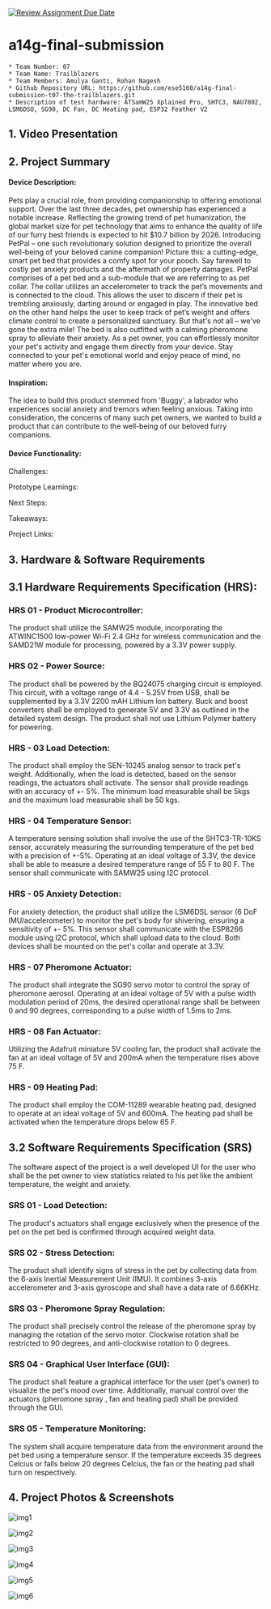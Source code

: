 [![Review Assignment Due Date](https://classroom.github.com/assets/deadline-readme-button-24ddc0f5d75046c5622901739e7c5dd533143b0c8e959d652212380cedb1ea36.svg)](https://classroom.github.com/a/kzkUPShx)
# a14g-final-submission

    * Team Number: 07
    * Team Name: Trailblazers
    * Team Members: Amulya Ganti, Rohan Nagesh
    * Github Repository URL: https://github.com/ese5160/a14g-final-submission-t07-the-trailblazers.git
    * Description of test hardware: ATSamW25 Xplained Pro, SHTC3, NAU7802, LSM6DSO, SG90, DC Fan, DC Heating pad, ESP32 Feather V2

## 1. Video Presentation



## 2. Project Summary
#### Device Description: 

Pets play a crucial role, from  providing companionship to offering emotional support. Over the last three decades, pet ownership has experienced a notable increase. Reflecting the growing trend of pet humanization, the global market size for pet technology that aims to enhance the quality of life of our furry best friends is expected to hit $10.7 billion by 2026.
Introducing PetPal – one such revolutionary solution designed to prioritize the overall well-being of your beloved canine companion!
Picture this: a cutting-edge, smart pet bed that provides a comfy spot for your pooch. Say farewell to costly pet anxiety products and the aftermath of property damages. PetPal comprises of a pet bed and a sub-module that we are referring to as pet collar. The collar utilizes an accelerometer to track the pet’s movements and is connected to the cloud. This allows the user to discern if their pet is trembling anxiously, darting around or engaged in play. The innovative bed on the other hand helps the user to keep track of pet’s weight and offers climate control to create a personalized sanctuary. But that's not all – we've gone the extra mile! The bed is also outfitted with a calming pheromone spray to alleviate their anxiety. As a pet owner, you can effortlessly monitor your pet's activity and engage them directly from your device. Stay connected to your pet's emotional world and enjoy peace of mind, no matter where you are.

#### Inspiration:
The idea to build this product stemmed from 'Buggy', a labrador who experiences social anxiety and tremors when feeling anxious. Taking into consideration, the concerns of many such pet owners, we wanted to build a product that can contribute to the well-being of our beloved furry companions.

#### Device Functionality:



Challenges:


Prototype Learnings:


Next Steps:


Takeaways:


Project Links:


## 3. Hardware & Software Requirements

## 3.1 Hardware Requirements Specification (HRS):

### HRS 01 - Product Microcontroller:

The product shall utilize the SAMW25 module, incorporating the ATWINC1500 low-power Wi-Fi 2.4 GHz for wireless communication and the SAMD21W module for processing, powered by a 3.3V power supply.

### HRS 02 - Power Source:

The product shall be powered by the BQ24075 charging circuit is employed. This circuit, with a voltage range of 4.4 - 5.25V from USB, shall be supplemented by a 3.3V 2200 mAH Lithium Ion battery. Buck and boost converters shall be employed to generate 5V and 3.3V as outlined in the detailed system design. The product shall not use Lithium Polymer battery for powering.

### HRS - 03 Load Detection:

The product shall employ the SEN-10245 analog sensor to track pet's weight. Additionally, when the load is detected, based on the sensor readings, the actuators shall activate. The sensor shall provide readings with an accuracy of +- 5%.  The minimum load measurable shall be 5kgs and the maximum load measurable shall be 50 kgs.

### HRS - 04 Temperature Sensor:

A temperature sensing solution shall involve the use of the SHTC3-TR-10KS sensor, accurately measuring the surrounding temperature of the pet bed with a precision of +-5%. Operating at an ideal voltage of 3.3V, the device shall be able to measure a desired temperature range of 55 F to 80 F. The sensor shall communicate with SAMW25 using I2C protocol.

### HRS - 05 Anxiety Detection:

For anxiety detection, the product shall utilize the LSM6DSL sensor (6 DoF IMU/accelerometer) to monitor the pet's body for shivering, ensuring a sensitivity of +- 5%. This sensor shall communicate with the ESP8266 module using I2C protocol, which shall upload data to the cloud. Both devices shall be mounted on the pet's collar and operate at 3.3V.

### HRS - 07 Pheromone Actuator:

The product shall integrate the SG90 servo motor to control the spray of pheromone aerosol. Operating at an ideal voltage of 5V with a pulse width modulation period of 20ms, the desired operational range shall be between 0 and 90 degrees, corresponding to a pulse width of 1.5ms to 2ms.

### HRS - 08 Fan Actuator:

Utilizing the Adafruit miniature 5V cooling fan, the product shall activate the fan at an ideal voltage of 5V and 200mA when the temperature rises above 75 F.

### HRS - 09 Heating Pad:

The product shall employ the COM-11289 wearable heating pad, designed to operate at an ideal voltage of 5V and 600mA. The heating pad shall be activated when the temperature drops below 65 F.


## 3.2 Software Requirements Specification (SRS)

The software aspect of the project is a well developed UI for the user who shall be the pet owner to view statistics related to his pet like the ambient temperature, the weight and anxiety.

### SRS 01 - Load Detection:

The product's actuators shall engage exclusively when the presence of the pet on the pet bed is confirmed through acquired weight data. 

### SRS 02 - Stress Detection:

The product shall identify signs of stress in the pet by collecting data from the 6-axis Inertial Measurement Unit (IMU). It combines 3-axis accelerometer and 3-axis gyroscope and shall have a data rate of 6.66KHz.

### SRS 03 - Pheromone Spray Regulation:

The product shall precisely control the release of the pheromone spray by managing the rotation of the servo motor. Clockwise rotation shall be restricted to 90 degrees, and anti-clockwise rotation to 0 degrees.


### SRS 04 - Graphical User Interface (GUI):

The product shall feature a graphical interface for the user (pet's owner) to visualize the pet's mood over time. Additionally, manual control over the actuators (pheromone spray , fan and heating pad) shall be provided through the GUI.

### SRS 05 - Temperature Monitoring:

The system shall acquire temperature data from the environment around the pet bed using a temperature sensor. If the temperature exceeds 35 degrees Celcius or falls below 20 degrees Celcius, the fan or the heating pad shall turn on respectively.

## 4. Project Photos & Screenshots

![img1](Pics/frontview.jpg)

![img2](Pics/sideview2.jpg)

![img3](Pics/sideview1.jpg)

![img4](Pics/PCB.jpg)

![img5](Pics/pcbincase.jpg)

![img6](Pics/casework.jpg)

